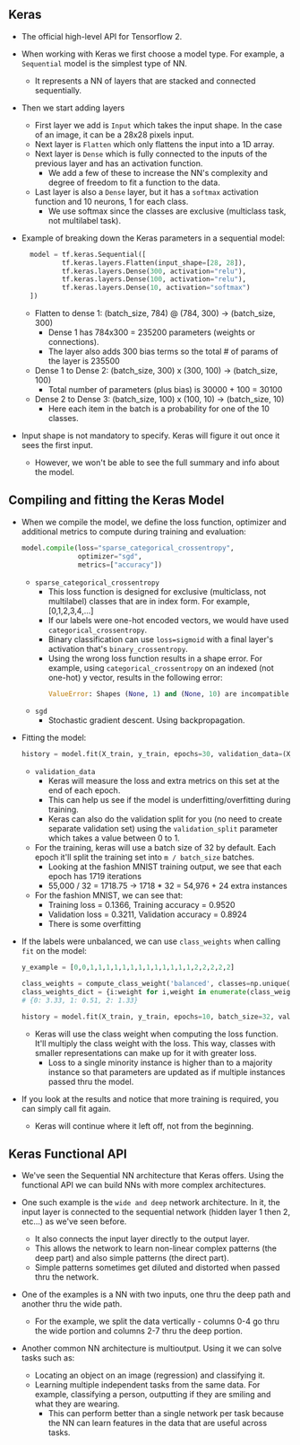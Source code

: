 Keras
-----
* The official high-level API for Tensorflow 2.

* When working with Keras we first choose a model type. For example, a `Sequential` model is the simplest type of NN.
  - It represents a NN of layers that are stacked and connected sequentially.

* Then we start adding layers
  - First layer we add is `Input` which takes the input shape. In the case of an image, it can be a 28x28 pixels input.
  - Next layer is `Flatten` which only flattens the input into a 1D array.
  - Next layer is `Dense` which is fully connected to the inputs of the previous layer and has an activation function.
    * We add a few of these to increase the NN's complexity and degree of freedom to fit a function to the data.
  - Last layer is also a `Dense` layer, but it has a `softmax` activation function and 10 neurons, 1 for each class.
    * We use softmax since the classes are exclusive (multiclass task, not multilabel task).
  
* Example of breaking down the Keras parameters in a sequential model:
  ```python
    model = tf.keras.Sequential([
            tf.keras.layers.Flatten(input_shape=[28, 28]),
            tf.keras.layers.Dense(300, activation="relu"),
            tf.keras.layers.Dense(100, activation="relu"),
            tf.keras.layers.Dense(10, activation="softmax")
    ])
  ```
  - Flatten to dense 1: (batch_size, 784) @ (784, 300) ->  (batch_size, 300)
    * Dense 1 has 784x300 = 235200 parameters (weights or connections).
    * The layer also adds 300 bias terms so the total # of params of the layer is 235500
  - Dense 1 to Dense 2: (batch_size, 300) x (300, 100) -> (batch_size, 100)
    * Total number of parameters (plus bias) is 30000 + 100 = 30100
  - Dense 2 to Dense 3: (batch_size, 100) x (100, 10) -> (batch_size, 10)
    * Here each item in the batch is a probability for one of the 10 classes.

* Input shape is not mandatory to specify. Keras will figure it out once it sees the first input.
  - However, we won't be able to see the full summary and info about the model.

Compiling and fitting the Keras Model
-------------------------------------
* When we compile the model, we define the loss function, optimizer and additional metrics to compute during training
  and evaluation:
  ```python
  model.compile(loss="sparse_categorical_crossentropy",
                optimizer="sgd",
                metrics=["accuracy"])
  ```
  - `sparse_categorical_crossentropy`
    * This loss function is designed for exclusive (multiclass, not multilabel) classes that are in index form.
      For example, [0,1,2,3,4,...]
    * If our labels were one-hot encoded vectors, we would have used `categorical_crossentropy`.
    * Binary classification can use `loss=sigmoid` with a final layer's activation that's `binary_crossentropy`.
    * Using the wrong loss function results in a shape error. For example, using `categorical_crossentropy` on an 
      indexed (not one-hot) y vector, results in the following error:
      ```python
      ValueError: Shapes (None, 1) and (None, 10) are incompatible
      ```
  - `sgd`
    * Stochastic gradient descent. Using backpropagation.

* Fitting the model:
  ```python
  history = model.fit(X_train, y_train, epochs=30, validation_data=(X_valid, y_valid))
  ```  
  - `validation_data`
    * Keras will measure the loss and extra metrics on this set at the end of each epoch.
    * This can help us see if the model is underfitting/overfitting during training.
    * Keras can also do the validation split for you (no need to create separate validation set) using the 
      `validation_split` parameter which takes a value between 0 to 1.
  - For the training, keras will use a batch size of 32 by default. Each epoch it'll split the training set into
    `m / batch_size` batches.
    * Looking at the fashion MNIST training output, we see that each epoch has 1719 iterations
    *  55,000 / 32 = 1718.75 -> 1718 * 32 = 54,976 + 24 extra instances
  - For the fashion MNIST, we can see that: 
    * Training loss = 0.1366, Training accuracy = 0.9520
    * Validation loss = 0.3211, Validation accuracy = 0.8924
    * There is some overfitting

* If the labels were unbalanced, we can use `class_weights` when calling `fit` on the model:
  ```python
  y_example = [0,0,1,1,1,1,1,1,1,1,1,1,1,1,1,2,2,2,2,2]

  class_weights = compute_class_weight('balanced', classes=np.unique(y_example), y=y_example)
  class_weights_dict = {i:weight for i,weight in enumerate(class_weights)}
  # {0: 3.33, 1: 0.51, 2: 1.33}

  history = model.fit(X_train, y_train, epochs=10, batch_size=32, validation_split=0.1, class_weight=class_weight_dict)
  ```
  - Keras will use the class weight when computing the loss function. It'll multiply the class weight with the loss.
    This way, classes with smaller representations can make up for it with greater loss. 
    * Loss to a single minority instance is higher than to a majority instance so that parameters are updated as 
      if multiple instances passed thru the model.

* If you look at the results and notice that more training is required, you can simply call fit again.
  - Keras will continue where it left off, not from the beginning.

Keras Functional API
--------------------
* We've seen the Sequential NN architecture that Keras offers. Using the functional API we can build NNs with more
  complex architectures.

* One such example is the `wide and deep` network architecture. In it, the input layer is connected to the sequential
  network (hidden layer 1 then 2, etc...) as we've seen before.
  - It also connects the input layer directly to the output layer.
  - This allows the network to learn non-linear complex patterns (the deep part) and also simple patterns (the direct
    part).
  - Simple patterns sometimes get diluted and distorted when passed thru the network.

* One of the examples is a NN with two inputs, one thru the deep path and another thru the wide path.
  - For the example, we split the data vertically - columns 0-4 go thru the wide portion and columns 2-7 thru the deep portion.

* Another common NN architecture is multioutput. Using it we can solve tasks such as:
  - Locating an object on an image (regression) and classifying it.
  - Learning multiple independent tasks from the same data. For example, classifying a person, outputting if they are smiling
    and what they are wearing. 
    * This can perform better than a single network per task because the NN can learn features in the data that are 
      useful across tasks.




